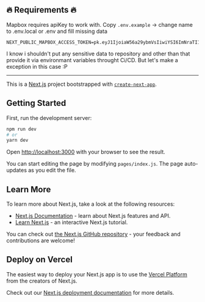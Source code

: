 ## :fire: Requirements :fire:

Mapbox requires apiKey to work with.
Copy `.env.example` -> change name to .env.local or .env and fill missing data

```
NEXT_PUBLIC_MAPBOX_ACCESS_TOKEN=pk.eyJ1IjoiaW56a29ybmVsIiwiYSI6ImNraTI1MGJjMTF0bnUycm1wemR6ZDU0c24ifQ.OyqdJkvyRjZiIKyiwbGsNg
```

I know i shouldn't put any sensitive data to repository and other than that provide it via environmant variables throught Ci/CD. But let's make a exception in this case :P

---

This is a [Next.js](https://nextjs.org/) project bootstrapped with [`create-next-app`](https://github.com/vercel/next.js/tree/canary/packages/create-next-app).

## Getting Started

First, run the development server:

```bash
npm run dev
# or
yarn dev
```

Open [http://localhost:3000](http://localhost:3000) with your browser to see the result.

You can start editing the page by modifying `pages/index.js`. The page auto-updates as you edit the file.

## Learn More

To learn more about Next.js, take a look at the following resources:

- [Next.js Documentation](https://nextjs.org/docs) - learn about Next.js features and API.
- [Learn Next.js](https://nextjs.org/learn) - an interactive Next.js tutorial.

You can check out [the Next.js GitHub repository](https://github.com/vercel/next.js/) - your feedback and contributions are welcome!

## Deploy on Vercel

The easiest way to deploy your Next.js app is to use the [Vercel Platform](https://vercel.com/import?utm_medium=default-template&filter=next.js&utm_source=create-next-app&utm_campaign=create-next-app-readme) from the creators of Next.js.

Check out our [Next.js deployment documentation](https://nextjs.org/docs/deployment) for more details.
